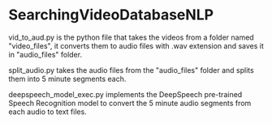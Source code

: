 # SearchingVideoDatabaseNLP

vid_to_aud.py is the python file that takes the videos from a folder named "video_files", it converts them to audio files with .wav extension and saves it in "audio_files" folder.

split_audio.py takes the audio files from the "audio_files" folder and splits them into 5 minute segments each.

deepspeech_model_exec.py implements the DeepSpeech pre-trained Speech Recognition model to convert the 5 minute audio segments from each audio to text files.
